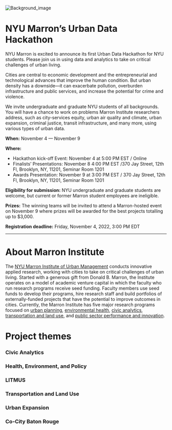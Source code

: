 ![Background_image](https://github.com/NYU-Marron-Urban-Data-Hackathon/.github/blob/main/hackathon_background.png?raw=true)

# NYU Marron’s Urban Data Hackathon

NYU Marron is excited to announce its first Urban Data Hackathon for NYU students. Please join us in using data and analytics to take on critical challenges of urban living. 

Cities are central to economic development and the entrepreneurial and technological advances that improve the human condition. But urban density has a downside—it can exacerbate pollution, overburden infrastructure and public services, and increase the potential for crime and violence. 

We invite undergraduate and graduate NYU students of all backgrounds. You will have a chance to work on problems Marron Institute researchers address, such as city-services equity, urban air quality and climate, urban expansion, criminal justice, transit infrastructure, and many more, using various types of urban data.

**When:** November 4 — November 9

**Where:**  

* Hackathon kick-off Event: November 4 at 5:00 PM EST  / Online
* Finalists’ Presentations:  November 8 4:00 PM EST /370 Jay Street, 12th Fl, Brooklyn, NY, 11201, Seminar Room 1201 
* Awards Presentation: November 9 at 3:00 PM EST / 370 Jay Street, 12th Fl, Brooklyn, NY, 11201, Seminar Room 1201

**Eligibility for submission:** NYU undergraduate and graduate students are welcome, but current or former Marron student employees are ineligible.

**Prizes:** The winning teams will be invited to attend a Marron-hosted event on November 9 where prizes will be awarded for the best projects totalling up to $3,000. 

**Registration deadline:** Friday, November 4, 2022, 3:00 PM EDT

---

# About Marron Institute

The [NYU Marron Institute of Urban Management](https://marroninstitute.nyu.edu) conducts innovative applied research, working with cities to take on critical challenges of urban living. Started with a generous gift from Donald B. Marron, the Institute operates on a model of academic venture capital in which the faculty who run research programs receive seed funding. Faculty members use seed funds to develop their programs, hire research staff and build portfolios of externally-funded projects that have the potential to improve outcomes in cities. Currently, the Marron Institute has five major research programs focused on [urban planning](https://marroninstitute.nyu.edu/programs/urban-expansion), [environmental health](https://marroninstitute.nyu.edu/programs/health-environment-and-policy), [civic analytics](https://marroninstitute.nyu.edu/programs/civic-analytics), [transportation and land use](https://marroninstitute.nyu.edu/programs/transportation-and-land-use), and [public sector performance and innovation](https://marroninstitute.nyu.edu/programs/litmus).

# Project themes

### Civic Analytics


### Health, Environment, and Policy


### LITMUS


### Transportation and Land Use


### Urban Expansion


### Co-City Baton Rouge




